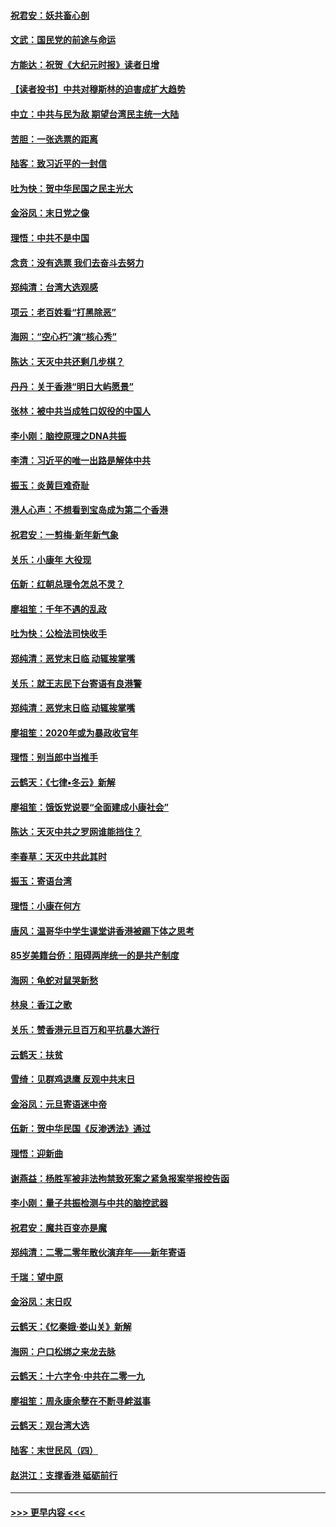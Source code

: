 #### [祝君安：妖共畜心剖](../pages/nsc993/n11794273.md?t=01152155) 
#### [文武：国民党的前途与命运](../pages/nsc993/n11794198.md?t=01152155) 
#### [方能达：祝贺《大纪元时报》读者日增](../pages/nsc993/n11793807.md?t=01152155) 
#### [【读者投书】中共对穆斯林的迫害成扩大趋势](../pages/nsc993/n11791371.md?t=01152155) 
#### [中立：中共与民为敌 期望台湾民主统一大陆](../pages/nsc993/n11790392.md?t=01152155) 
#### [苦胆：一张选票的距离](../pages/nsc993/n11788914.md?t=01152155) 
#### [陆客：致习近平的一封信](../pages/nsc993/n11788867.md?t=01152155) 
#### [吐为快：贺中华民国之民主光大](../pages/nsc993/n11788618.md?t=01152155) 
#### [金浴凤：末日党之像](../pages/nsc993/n11787475.md?t=01152155) 
#### [理悟：中共不是中国](../pages/nsc993/n11787463.md?t=01152155) 
#### [念贲：没有选票  我们去奋斗去努力](../pages/nsc993/n11787398.md?t=01152155) 
#### [郑纯清：台湾大选观感](../pages/nsc993/n11786210.md?t=01152155) 
#### [项云：老百姓看“打黑除恶”](../pages/nsc993/n11785398.md?t=01152155) 
#### [海网：“空心朽”演“核心秀”](../pages/nsc993/n11783874.md?t=01152155) 
#### [陈达：天灭中共还剩几步棋？](../pages/nsc993/n11783719.md?t=01152155) 
#### [丹丹：关于香港“明日大屿愿景”](../pages/nsc993/n11783273.md?t=01152155) 
#### [张林：被中共当成牲口奴役的中国人](../pages/nsc993/n11782397.md?t=01152155) 
#### [李小刚：脑控原理之DNA共振](../pages/nsc993/n11780962.md?t=01152155) 
#### [李清：习近平的唯一出路是解体中共](../pages/nsc993/n11780866.md?t=01152155) 
#### [振玉：炎黄巨难奇耻](../pages/nsc993/n11779632.md?t=01152155) 
#### [港人心声：不想看到宝岛成为第二个香港](../pages/nsc993/n11778817.md?t=01152155) 
#### [祝君安：一剪梅‧新年新气象](../pages/nsc993/n11776340.md?t=01152155) 
#### [关乐：小康年 大役现](../pages/nsc993/n11774213.md?t=01152155) 
#### [伍新：红朝总理令怎总不灵？](../pages/nsc993/n11770813.md?t=01152155) 
#### [廖祖笙：千年不遇的乱政](../pages/nsc993/n11770373.md?t=01152155) 
#### [吐为快：公检法司快收手](../pages/nsc993/n11770359.md?t=01152155) 
#### [郑纯清：恶党末日临 动辄挨掌嘴](../pages/nsc993/n11769912.md?t=01152155) 
#### [关乐：就王志民下台寄语有良港警](../pages/nsc993/n11769903.md?t=01152155) 
#### [郑纯清：恶党末日临 动辄挨掌嘴](../pages/nsc993/n11769356.md?t=01152155) 
#### [廖祖笙：2020年或为暴政收官年](../pages/nsc993/n11768216.md?t=01152155) 
#### [理悟：别当郎中当推手](../pages/nsc993/n11768243.md?t=01152155) 
#### [云鹤天：《七律▪冬云》新解](../pages/nsc993/n11768204.md?t=01152155) 
#### [廖祖笙：饿饭党说要“全面建成小康社会”](../pages/nsc993/n11767482.md?t=01152155) 
#### [陈达：天灭中共之罗网谁能挡住？](../pages/nsc993/n11767465.md?t=01152155) 
#### [李春草：天灭中共此其时](../pages/nsc993/n11767452.md?t=01152155) 
#### [振玉：寄语台湾](../pages/nsc993/n11767432.md?t=01152155) 
#### [理悟：小康在何方](../pages/nsc993/n11767394.md?t=01152155) 
#### [唐风：温哥华中学生课堂讲香港被踢下体之思考](../pages/nsc993/n11766848.md?t=01152155) 
#### [85岁美籍台侨：阻碍两岸统一的是共产制度](../pages/nsc993/n11765043.md?t=01152155) 
#### [海网：龟蛇对鼠哭新愁](../pages/nsc993/n11764895.md?t=01152155) 
#### [林泉：香江之歌](../pages/nsc993/n11764415.md?t=01152155) 
#### [关乐：赞香港元旦百万和平抗暴大游行](../pages/nsc993/n11764382.md?t=01152155) 
#### [云鹤天：扶贫](../pages/nsc993/n11764245.md?t=01152155) 
#### [雪绮：见群鸡退鹰  反观中共末日](../pages/nsc993/n11762112.md?t=01152155) 
#### [金浴凤：元旦寄语迷中帝](../pages/nsc993/n11761788.md?t=01152155) 
#### [伍新：贺中华民国《反渗透法》通过](../pages/nsc993/n11761994.md?t=01152155) 
#### [理悟：迎新曲](../pages/nsc993/n11761152.md?t=01152155) 
#### [谢燕益：杨胜军被非法拘禁致死案之紧急报案举报控告函](../pages/nsc993/n11756134.md?t=01152155) 
#### [李小刚：量子共振检测与中共的脑控武器](../pages/nsc993/n11754518.md?t=01152155) 
#### [祝君安：魔共百变亦是魔](../pages/nsc993/n11754469.md?t=01152155) 
#### [郑纯清：二零二零年散伙演弃年——新年寄语](../pages/nsc993/n11754195.md?t=01152155) 
#### [千瑞：望中原](../pages/nsc993/n11754159.md?t=01152155) 
#### [金浴凤：末日叹](../pages/nsc993/n11752359.md?t=01152155) 
#### [云鹤天：《忆秦娥‧娄山关》新解](../pages/nsc993/n11752348.md?t=01152155) 
#### [海网：户口松绑之来龙去脉](../pages/nsc993/n11752328.md?t=01152155) 
#### [云鹤天：十六字令‧中共在二零一九](../pages/nsc993/n11752305.md?t=01152155) 
#### [廖祖笙：周永康余孽在不断寻衅滋事](../pages/nsc993/n11751013.md?t=01152155) 
#### [云鹤天：观台湾大选](../pages/nsc993/n11751007.md?t=01152155) 
#### [陆客：末世民风（四）](../pages/nsc993/n11749203.md?t=01152155) 
#### [赵洪江：支撑香港 砥砺前行](../pages/nsc993/n11748482.md?t=01152155) 

----
#### [ >>> 更早内容 <<< ](../indexes/nsc993-earlier.md)
